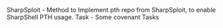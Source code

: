 SharpSploit - Method to Implement pth repo from SharpSploit, to enable SharpShell PTH usage. 
Task - Some covenant Tasks